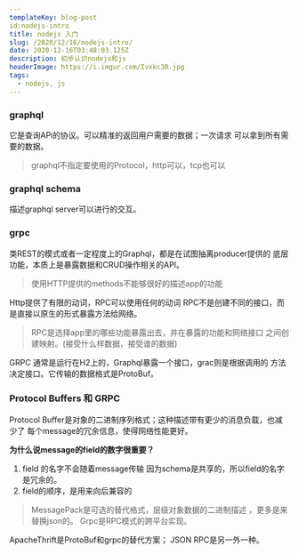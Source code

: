 ```yaml
---
templateKey: blog-post
id:nodejs-intro
title: nodejs 入门
slug: /2020/12/16/nodejs-intro/
date: 2020-12-16T03:48:03.125Z
description: 初步认识nodejs和js
headerImage: https://i.imgur.com/Ivxkc3R.jpg
tags:
  - nodejs, js
---
```


### graphql
它是查询APi的协议。可以精准的返回用户需要的数据；一次请求
可以拿到所有需要的数据。
> graphql不指定要使用的Protocol，http可以，tcp也可以

### graphql schema
描述graphql server可以进行的交互。


### grpc
类REST的模式或者一定程度上的Graphql，都是在试图抽离producer提供的
底层功能，本质上是暴露数据和CRUD操作相关的API。
> 使用HTTP提供的methods不能够很好的描述app的功能

Http提供了有限的动词，RPC可以使用任何的动词
RPC不是创建不同的接口，而是直接以原生的形式暴露方法给网络。
> RPC是选择app里的哪些功能暴露出去，并在暴露的功能和网络接口
之间创建映射。(接受什么样数据，接受谁的数据)

GRPC 通常是运行在H2上的，Graphql暴露一个接口，grac则是根据调用的
方法决定接口。它传输的数据格式是ProtoBuf。

### Protocol Buffers 和 GRPC
Protocol Buffer是对象的二进制序列格式；这种描述带有更少的消息负载，也减少了
每个message的冗余信息，使得网络性能更好。

**为什么说message的field的数字很重要？**
1. field 的名字不会随着message传输
  因为schema是共享的，所以field的名字是冗余的。
2. field的顺序，是用来向后兼容的





> MessagePack是可选的替代格式，层级对象数据的二进制描述
，更多是来替换json的。
Grpc是RPC模式的跨平台实现。

ApacheThrift是ProtoBuf和grpc的替代方案；
JSON RPC是另一外一种。




